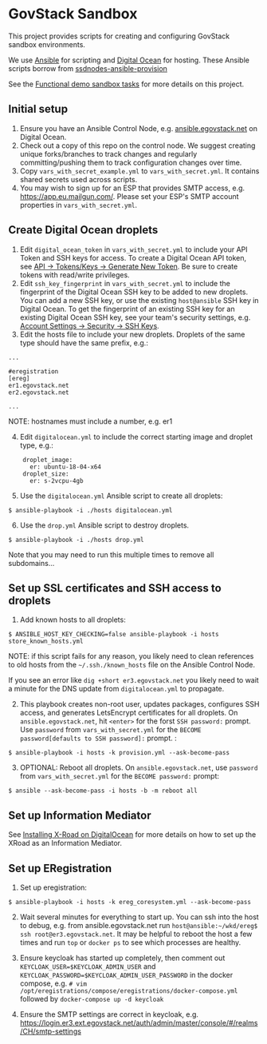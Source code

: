 # GovStack Sandbox

This project provides scripts for creating and configuring GovStack sandbox environments.

We use [Ansible](https://www.ansible.com/) for scripting and [Digital Ocean](https://www.digitalocean.com/) for hosting. These Ansible scripts borrow from [ssdnodes-ansible-provision](https://github.com/joelhans/ssdnodes-ansible-provision.git)

See the [Functional demo sandbox tasks](https://docs.google.com/document/d/19TgKog4yiA3Ci6LXUNfK-ui8OdtBZuXniyWYbH4L5LY/edit#heading=h.h9szyt5mczga) for more details on this project.

## Initial setup

1. Ensure you have an Ansible Control Node, e.g. [ansible.egovstack.net](ansible.egovstack.net) on Digital Ocean.
2. Check out a copy of this repo on the control node. We suggest creating unique forks/branches to track changes and regularly committing/pushing them to track configuration changes over time.
3. Copy `vars_with_secret_example.yml` to `vars_with_secret.yml`. It contains shared secrets used across scripts.
4. You may wish to sign up for an ESP that provides SMTP access, e.g. https://app.eu.mailgun.com/. Please set your ESP's SMTP account properties in `vars_with_secret.yml`.


## Create Digital Ocean droplets

1. Edit `digital_ocean_token` in `vars_with_secret.yml` to include your API Token and SSH keys for access. To create a Digital Ocean API token, see [API -> Tokens/Keys -> Generate New Token](https://cloud.digitalocean.com/account/api/tokens?i=a99fae&preserveScrollPosition=true). Be sure to create tokens with read/write privileges.
2. Edit `ssh_key_fingerprint` in `vars_with_secret.yml` to include the fingerprint of the Digital Ocean SSH key to be added to new droplets. You can add a new SSH key, or use the existing `host@ansible` SSH key in Digital Ocean. To get the fingerprint of an existing SSH key for an existing Digital Ocean SSH key, see your team's security settings, e.g. [Account Settings -> Security -> SSH Keys](https://cloud.digitalocean.com/account/security?i=a99fae).
3. Edit the hosts file to include your new droplets. Droplets of the same type should have the same prefix, e.g.:

```
...

#eregistration
[ereg]
er1.egovstack.net
er2.egovstack.net

...
```

NOTE: hostnames must include a number, e.g. er1

4. Edit `digitalocean.yml` to include the correct starting image and droplet type, e.g.:

```
    droplet_image:
      er: ubuntu-18-04-x64
    droplet_size:
      er: s-2vcpu-4gb
```

5. Use the `digitalocean.yml` Ansible script to create all droplets:

```
$ ansible-playbook -i ./hosts digitalocean.yml
```

6. Use the `drop.yml` Ansible script to destroy droplets.

```
$ ansible-playbook -i ./hosts drop.yml
```

Note that you may need to run this multiple times to remove all subdomains...

## Set up SSL certificates and SSH access to droplets

1. Add known hosts to all droplets:

```
$ ANSIBLE_HOST_KEY_CHECKING=false ansible-playbook -i hosts store_known_hosts.yml
```

NOTE: if this script fails for any reason, you likely need to clean references to old hosts from the `~/.ssh./known_hosts` file on the Ansible Control Node.

If you see an error like `dig +short er3.egovstack.net` you likely need to wait a minute for the DNS update from `digitalocean.yml` to propagate.

2. This playbook creates non-root user, updates packages, configures SSH access, and generates LetsEncrypt certificates for all droplets. On `ansible.egovstack.net`, hit `<enter>` for the forst `SSH password:` prompt. Use `password` from `vars_with_secret.yml` for the `BECOME password[defaults to SSH password]:` prompt. :

```
$ ansible-playbook -i hosts -k provision.yml --ask-become-pass
```

3. OPTIONAL: Reboot all droplets. On `ansible.egovstack.net`, use `password` from `vars_with_secret.yml` for the `BECOME password:` prompt:

```
$ ansible --ask-become-pass -i hosts -b -m reboot all
```

## Set up Information Mediator

See [Installing X-Road on DigitalOcean](https://docs.google.com/document/d/17B-LnWdMlpIblM7nodchec6uMRCTtyHXM2sJvhN0xcA/edit#) for more details on how to set up the XRoad as an Information Mediator.

## Set up ERegistration

1. Set up eregistration:

```
$ ansible-playbook -i hosts -k ereg_coresystem.yml --ask-become-pass
```

2. Wait several minutes for everything to start up. You can ssh into the host to debug, e.g. from ansible.egovstack.net run `host@ansible:~/wkd/ereg$ ssh root@er3.egovstack.net`. It may be helpful to reboot the host a few times and run `top` or `docker ps` to see which processes are healthy.

3. Ensure keycloak has started up completely, then comment out `KEYCLOAK_USER=$KEYCLOAK_ADMIN_USER` and `KEYCLOAK_PASSWORD=$KEYCLOAK_ADMIN_USER_PASSWORD` in the docker compose, e.g. `# vim /opt/eregistrations/compose/eregistrations/docker-compose.yml` followed by `docker-compose up -d keycloak`

4. Ensure the SMTP settings are correct in keycloak, e.g. https://login.er3.ext.egovstack.net/auth/admin/master/console/#/realms/CH/smtp-settings